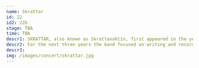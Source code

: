 ```yaml
---
name: Skrattar
id: 22
id2: 22b
stage: TBA
time: TBA
descr1: SKRATTAR, also known as Skrattavaktin, first appeared in the year 2016 when they released the EP ‘In the Night’. Later the same year, SKRATTAR released another EP, ‘HELLRAISER 2’. The band was founded by Guðlaugur Hörðdal and Karl Torsten Ställborn, and shortly after Sölvi Magnússon, aka the Devil Himself, joined the group. In 2017, the album ‘ and the Devil Himself’ was released to critical acclaim. Subsequently, drummer Jón Arnar Kristjánsson joined the band. SKRATTAR slowly but surely gained recognition as a powerful live band with a memorable stage presence.
descr2: For the next three years the band focused on writing and recording the album ‘HELLRAISER IV’ and Kári Guðmundsson, longtime side member, because a full-fledged member. In the summer of 2021, SKRATTAR released their first full lengra album under the label bbbbbb recors, run by Icelandic techno legend Bjarki. ‘HELLRAISER IV’ has been highly celebrated amongst critics and fans, as well as receiving the Kraumur award.
descr3:
img: /images/concert/skrattar.jpg
---
```

